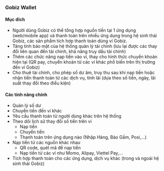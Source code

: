### Gobiz Wallet

#### Mục đích
- Người dùng Gobiz có thể tổng hợp nguồn tiền tại 1 ứng dụng (web/mobile app) và thanh toán trên nhiều ứng dụng trong hệ sinh thái Gobiz, các sản phẩm tích hợp thanh toán dùng ví Gobiz.
- Tăng tính bảo mật của hệ thống quản lý tài chính (lưu lại được các thay đổi liên quan đến tài chính, khả năng truy dấu tài 
chính)
- Thêm các chức năng nạp tiền vào ví, thay cho hình thức chuyển khoản hiện tại (QR pay, chuyển khoản từ các ví khác phổ biến trên thị trường đến ví Gobiz)
- Cho thuê tài chính, cho phép số dư âm, truy thu sau khi nạp tiền hoặc nhận tiền thanh toán từ các dịch vụ, tính lãi (dựa theo số tiền, ngày, lãi suất thay đổi theo điều kiện)


#### Các tính năng chính
- Quản lý số dư
- Chuyển tiền đến ví khác
- Yêu cầu thanh toán từ người dùng khác trên hệ thống
- Theo dõi lịch sử thay đổi số tiền trên ví 
    - Nạp tiền
    - Chuyển tiền
    - Thanh toán trên ứng dụng nào (Nhập Hàng, Báo Gấm, Posi,...)
- Nạp tiền từ các nguồn khác nhau
    - QR code, quét mã để nạp tiền
    - Nạp tiền từ các ví như Momo, Alipay, Viettel Pay,...
- Tích hợp thanh toán cho các ứng dụng, dịch vụ khác (trong và ngoài hệ sinh thái Gobiz)
